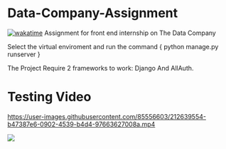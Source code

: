 # Data-Company-Assignment
[![wakatime](https://wakatime.com/badge/user/ea9792e5-799b-44a2-a25f-c28679dbaa38/project/1ee78836-364b-42df-a193-2c10e3d8136f.svg )](https://wakatime.com/badge/user/ea9792e5-799b-44a2-a25f-c28679dbaa38/project/1ee78836-364b-42df-a193-2c10e3d8136f)
Assignment for front end internship on The Data Company

Select the virtual enviroment and run the command { python manage.py runserver } 

The Project Require 2 frameworks to work:
Django And AllAuth.

<h1>Testing Video</h1>


https://user-images.githubusercontent.com/85556603/212639554-b47387e6-0902-4539-b4d4-97663627008a.mp4

![](https://komarev.com/ghpvc/?username=KKA-0)
